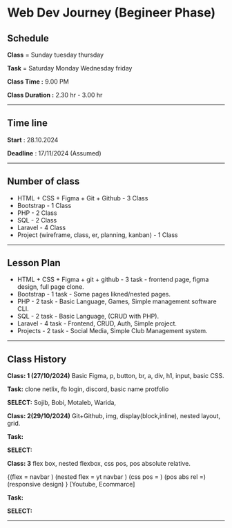 # Web Dev Journey (Begineer Phase)

## Schedule

**Class** = Sunday tuesday thursday

**Task** = Saturday Monday Wednesday friday

**Class Time :** 9.00 PM

**Class Duration :** 2.30 hr - 3.00 hr

---

## Time line

**Start** : 28.10.2024

**Deadline** : 17/11/2024 (Assumed)

---

## Number of class

- HTML + CSS + Figma + Git + Github - 3 Class
- Bootstrap - 1 Class
- PHP - 2 Class
- SQL - 2 Class
- Laravel - 4 Class
- Project (wireframe, class, er, planning, kanban) - 1 Class

---

## Lesson Plan

- HTML + CSS + Figma + git + github - 3 task - frontend page, figma design, full page clone.
- Bootstrap - 1 task - Some pages likned/nested pages.
- PHP - 2 task - Basic Language, Games, Simple management software CLI.
- SQL - 2 task - Basic Language, (CRUD with PHP).
- Laravel - 4 task - Frontend, CRUD, Auth, Simple project.
- Projects - 2 task - Social Media, Simple Club Management system.

---

## Class History

**Class: 1 (27/10/2024)** Basic Figma, p, button, br, a, div, h1, input, basic CSS.

**Task:** clone netlix, fb login, discord, basic name protfolio

**SELECT:** Sojib, Bobi, Motaleb, Warida,

**Class: 2(29/10/2024)** Git+Github, img, display(block,inline), nested layout, grid.

**Task:**

**SELECT:**

**Class: 3** flex box, nested flexbox, css pos, pos absolute relative.

{(flex = navbar ) (nested flex = yt navbar ) (css pos = ) (pos abs rel =) (responsive design) } [Youtube, Ecommarce]

**Task:**

**SELECT:**

---
